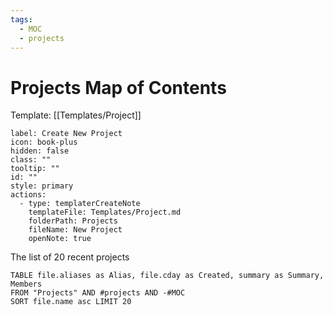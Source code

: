 ```yaml
---
tags:
  - MOC
  - projects
---
```

# Projects Map of Contents

Template: [[Templates/Project]]

```meta-bind-button
label: Create New Project
icon: book-plus
hidden: false
class: ""
tooltip: ""
id: ""
style: primary
actions:
  - type: templaterCreateNote
    templateFile: Templates/Project.md
    folderPath: Projects
    fileName: New Project
    openNote: true

```


The list of 20 recent projects 

```dataview
TABLE file.aliases as Alias, file.cday as Created, summary as Summary, Members
FROM "Projects" AND #projects AND -#MOC
SORT file.name asc LIMIT 20
```
